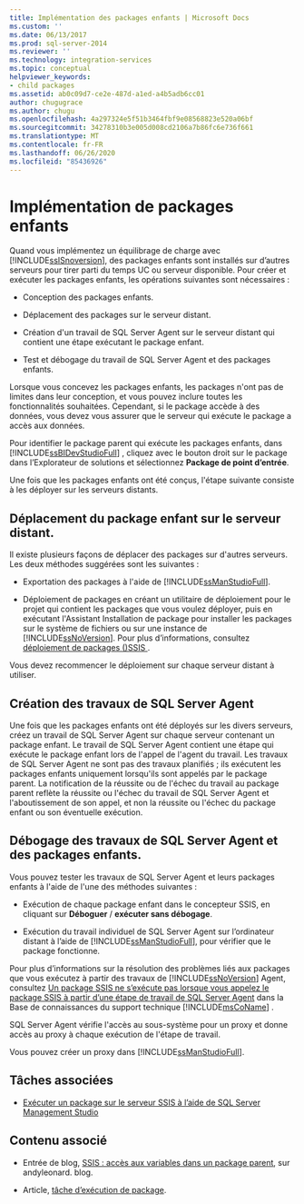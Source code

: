 ```yaml
---
title: Implémentation des packages enfants | Microsoft Docs
ms.custom: ''
ms.date: 06/13/2017
ms.prod: sql-server-2014
ms.reviewer: ''
ms.technology: integration-services
ms.topic: conceptual
helpviewer_keywords:
- child packages
ms.assetid: ab0c09d7-ce2e-487d-a1ed-a4b5adb6cc01
author: chugugrace
ms.author: chugu
ms.openlocfilehash: 4a297324e5f51b3464fbf9e08568823e520a06bf
ms.sourcegitcommit: 34278310b3e005d008cd2106a7b86fc6e736f661
ms.translationtype: MT
ms.contentlocale: fr-FR
ms.lasthandoff: 06/26/2020
ms.locfileid: "85436926"
---
```

# <a name="implementation-of-child-packages"></a>Implémentation de packages enfants
  Quand vous implémentez un équilibrage de charge avec [!INCLUDE[ssISnoversion](../includes/ssisnoversion-md.md)], des packages enfants sont installés sur d’autres serveurs pour tirer parti du temps UC ou serveur disponible. Pour créer et exécuter les packages enfants, les opérations suivantes sont nécessaires :  
  
-   Conception des packages enfants.  
  
-   Déplacement des packages sur le serveur distant.  
  
-   Création d'un travail de SQL Server Agent sur le serveur distant qui contient une étape exécutant le package enfant.  
  
-   Test et débogage du travail de SQL Server Agent et des packages enfants.  
  
 Lorsque vous concevez les packages enfants, les packages n'ont pas de limites dans leur conception, et vous pouvez inclure toutes les fonctionnalités souhaitées. Cependant, si le package accède à des données, vous devez vous assurer que le serveur qui exécute le package a accès aux données.  
  
 Pour identifier le package parent qui exécute les packages enfants, dans [!INCLUDE[ssBIDevStudioFull](../includes/ssbidevstudiofull-md.md)] , cliquez avec le bouton droit sur le package dans l’Explorateur de solutions et sélectionnez **Package de point d’entrée**.  
  
 Une fois que les packages enfants ont été conçus, l'étape suivante consiste à les déployer sur les serveurs distants.  
  
## <a name="moving-the-child-package-to-the-remote-instance"></a>Déplacement du package enfant sur le serveur distant.  
 Il existe plusieurs façons de déplacer des packages sur d'autres serveurs. Les deux méthodes suggérées sont les suivantes :  
  
-   Exportation des packages à l'aide de [!INCLUDE[ssManStudioFull](../includes/ssmanstudiofull-md.md)].  
  
-   Déploiement de packages en créant un utilitaire de déploiement pour le projet qui contient les packages que vous voulez déployer, puis en exécutant l'Assistant Installation de package pour installer les packages sur le système de fichiers ou sur une instance de [!INCLUDE[ssNoVersion](../includes/ssnoversion-md.md)]. Pour plus d’informations, consultez [déploiement de packages &#40;&#41;SSIS ](packages/legacy-package-deployment-ssis.md).  
  
 Vous devez recommencer le déploiement sur chaque serveur distant à utiliser.  
  
## <a name="creating-the-sql-server-agent-jobs"></a>Création des travaux de SQL Server Agent  
 Une fois que les packages enfants ont été déployés sur les divers serveurs, créez un travail de SQL Server Agent sur chaque serveur contenant un package enfant. Le travail de SQL Server Agent contient une étape qui exécute le package enfant lors de l'appel de l'agent du travail. Les travaux de SQL Server Agent ne sont pas des travaux planifiés ; ils exécutent les packages enfants uniquement lorsqu'ils sont appelés par le package parent. La notification de la réussite ou de l'échec du travail au package parent reflète la réussite ou l'échec du travail de SQL Server Agent et l'aboutissement de son appel, et non la réussite ou l'échec du package enfant ou son éventuelle exécution.  
  
## <a name="debugging-the-sql-server-agent-jobs-and-child-packages"></a>Débogage des travaux de SQL Server Agent et des packages enfants.  
 Vous pouvez tester les travaux de SQL Server Agent et leurs packages enfants à l'aide de l'une des méthodes suivantes :  
  
-   Exécution de chaque package enfant dans le concepteur SSIS, en cliquant sur **Déboguer**  /  **exécuter sans débogage**.  
  
-   Exécution du travail individuel de SQL Server Agent sur l’ordinateur distant à l’aide de [!INCLUDE[ssManStudioFull](../includes/ssmanstudiofull-md.md)], pour vérifier que le package fonctionne.  
  
 Pour plus d’informations sur la résolution des problèmes liés aux packages que vous exécutez à partir des travaux de [!INCLUDE[ssNoVersion](../includes/ssnoversion-md.md)] Agent, consultez [Un package SSIS ne s’exécute pas lorsque vous appelez le package SSIS à partir d’une étape de travail de SQL Server Agent](https://support.microsoft.com/kb/918760) dans la Base de connaissances du support technique [!INCLUDE[msCoName](../includes/msconame-md.md)] .  
  
 SQL Server Agent vérifie l'accès au sous-système pour un proxy et donne accès au proxy à chaque exécution de l'étape de travail.  
  
 Vous pouvez créer un proxy dans [!INCLUDE[ssManStudioFull](../includes/ssmanstudiofull-md.md)].  
  
## <a name="related-tasks"></a>Tâches associées  
  
-   [Exécuter un package sur le serveur SSIS à l’aide de SQL Server Management Studio](run-a-package-on-the-ssis-server-using-sql-server-management-studio.md)  
  
## <a name="related-content"></a>Contenu associé  
  
-   Entrée de blog, [SSIS : accès aux variables dans un package parent](https://andyleonard.blog/2015/08/ssis-design-pattern-access-parent-variables-from-a-child-package-in-the-ssis-catalog/), sur andyleonard. blog.  
  
-   Article, [tâche d’exécution de package](../integration-services/control-flow/execute-package-task.md).  
  
  
